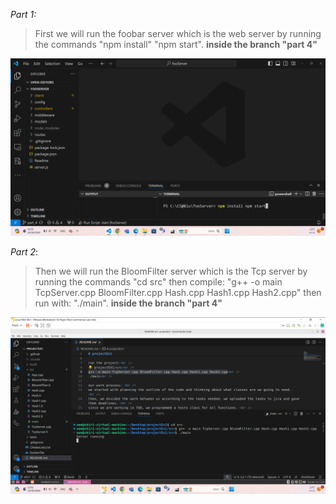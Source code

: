 _Part 1:_
> First we will run the foobar server which is the web server by running the commands "npm install" "npm start".
> **inside the branch "part 4"**

![alt text](<Screenshuts/צילום מסך 2024-04-16 105544.png>)

_Part 2_:
> Then we will run the BloomFilter server which is the Tcp server by running the commands "cd src" then compile: "g++ -o main TcpServer.cpp BloomFilter.cpp Hash.cpp Hash1.cpp Hash2.cpp" then run with: "./main".
> **inside the branch "part 4"**

![alt text](<Screenshuts/צילום מסך 2024-04-16 110129.png>)

